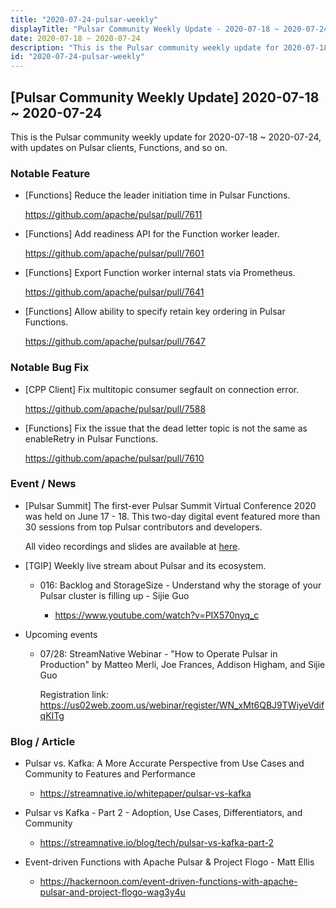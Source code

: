 ```yaml
---
title: "2020-07-24-pulsar-weekly"
displayTitle: "Pulsar Community Weekly Update - 2020-07-18 ~ 2020-07-24"
date: 2020-07-18 ~ 2020-07-24
description: "This is the Pulsar community weekly update for 2020-07-18 ~ 2020-07-24, with updates on Pulsar clients, Functions, and so on."
id: "2020-07-24-pulsar-weekly"
---
```


## [Pulsar Community Weekly Update] 2020-07-18 ~ 2020-07-24

This is the Pulsar community weekly update for 2020-07-18 ~ 2020-07-24, with updates on Pulsar clients, Functions, and so on.

### Notable Feature

- [Functions] Reduce the leader initiation time in Pulsar Functions.

    https://github.com/apache/pulsar/pull/7611

- [Functions] Add readiness API for the Function worker leader.

    https://github.com/apache/pulsar/pull/7601

- [Functions] Export Function worker internal stats via Prometheus.

    https://github.com/apache/pulsar/pull/7641

- [Functions] Allow ability to specify retain key ordering in Pulsar Functions.

    https://github.com/apache/pulsar/pull/7647

### Notable Bug Fix

- [CPP Client] Fix multitopic consumer segfault on connection error.

    https://github.com/apache/pulsar/pull/7588

- [Functions] Fix the issue that the dead letter topic is not the same as enableRetry in Pulsar Functions.

    https://github.com/apache/pulsar/pull/7610

### Event / News

- [Pulsar Summit] The first-ever Pulsar Summit Virtual Conference 2020 was held on June 17 - 18. This two-day digital event featured more than 30 sessions from top Pulsar contributors and developers.

    All video recordings and slides are available at [here](https://streamnative.io/resource#pulsar-summit).
  
- [TGIP] Weekly live stream about Pulsar and its ecosystem.

    - 016: Backlog and StorageSize - Understand why the storage of your Pulsar cluster is filling up - Sijie Guo
  
        - https://www.youtube.com/watch?v=PIX570nyq_c

- Upcoming events

  - 07/28: StreamNative Webinar - "How to Operate Pulsar in Production" by Matteo Merli, Joe Frances, Addison Higham, and Sijie Guo

    Registration link: https://us02web.zoom.us/webinar/register/WN_xMt6QBJ9TWiyeVdifqKITg

### Blog / Article

- Pulsar vs. Kafka: A More Accurate Perspective from Use Cases and Community to Features and Performance

    - https://streamnative.io/whitepaper/pulsar-vs-kafka

- Pulsar vs Kafka - Part 2 - Adoption, Use Cases, Differentiators, and Community

    - https://streamnative.io/blog/tech/pulsar-vs-kafka-part-2

- Event-driven Functions with Apache Pulsar & Project Flogo - Matt Ellis

    - https://hackernoon.com/event-driven-functions-with-apache-pulsar-and-project-flogo-wag3y4u
